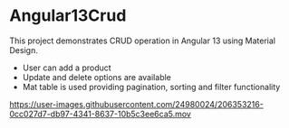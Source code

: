 # Angular13Crud

This project demonstrates CRUD operation in Angular 13 using Material Design. 
  * User can add a product
  * Update and delete options are available
  * Mat table is used providing pagination, sorting and filter functionality


https://user-images.githubusercontent.com/24980024/206353216-0cc027d7-db97-4341-8637-10b5c3ee6ca5.mov


